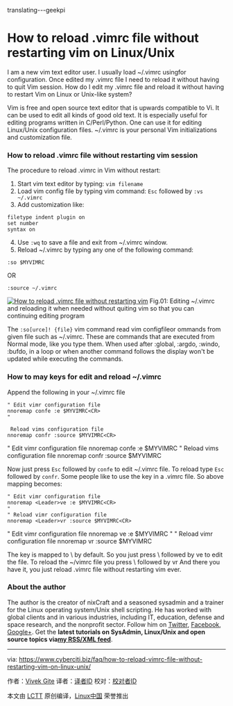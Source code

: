 translating---geekpi

How to reload .vimrc file without restarting vim on Linux/Unix
======

I am a new vim text editor user. I usually load ~/.vimrc usingfor configuration. Once edited my .vimrc file I need to reload it without having to quit Vim session. How do I edit my .vimrc file and reload it without having to restart Vim on Linux or Unix-like system?

Vim is free and open source text editor that is upwards compatible to Vi. It can be used to edit all kinds of good old text. It is especially useful for editing programs written in C/Perl/Python. One can use it for editing Linux/Unix configuration files. ~/.vimrc is your personal Vim initializations and customization file.

### How to reload .vimrc file without restarting vim session

The procedure to reload .vimrc in Vim without restart:

  1. Start vim text editor by typing: `vim filename`
  2. Load vim config file by typing vim command: `Esc` followed by `:vs ~/.vimrc`
  3. Add customization like:
  ```
  filetype indent plugin on
  set number
  syntax on
  ```
  4. Use `:wq` to save a file and exit from ~/.vimrc window.
  5. Reload ~/.vimrc by typing any one of the following command:
  ```
  :so $MYVIMRC
  ```
  OR
  ```
  :source ~/.vimrc
  ```

[![How to reload .vimrc file without restarting vim][1]][1]
Fig.01: Editing ~/.vimrc and reloading it when needed without quiting vim so that you can continuing editing program

The `:so[urce]! {file}` vim command read vim configfileor ommands from given file such as ~/.vimrc. These are commands that are executed from Normal mode, like you type them. When used after :global, :argdo, :windo, :bufdo, in a loop or when another command follows the display won't be updated while executing the commands.

### How to may keys for edit and reload ~/.vimrc

Append the following in your ~/.vimrc file
```
" Edit vimr configuration file
nnoremap confe :e $MYVIMRC<CR>
"

 Reload vims configuration file
nnoremap confr :source $MYVIMRC<CR>
```

" Edit vimr configuration file nnoremap confe :e $MYVIMRC<CR> " Reload vims configuration file nnoremap confr :source $MYVIMRC<CR>

Now just press `Esc` followed by `confe` to edit ~/.vimrc file. To reload type `Esc` followed by `confr`. Some people like to use the <Leader> key in a .vimrc file. So above mapping becomes:
```
" Edit vimr configuration file
nnoremap <Leader>ve :e $MYVIMRC<CR>
"
" Reload vimr configuration file
nnoremap <Leader>vr :source $MYVIMRC<CR>
```

" Edit vimr configuration file nnoremap <Leader>ve :e $MYVIMRC<CR> " " Reload vimr configuration file nnoremap <Leader>vr :source $MYVIMRC<CR>

The <Leader> key is mapped to \ by default. So you just press \ followed by ve to edit the file. To reload the ~/vimrc file you press \ followed by vr
And there you have it, you just reload .vimrc file without restarting vim ever.


### About the author

The author is the creator of nixCraft and a seasoned sysadmin and a trainer for the Linux operating system/Unix shell scripting. He has worked with global clients and in various industries, including IT, education, defense and space research, and the nonprofit sector. Follow him on [Twitter][2], [Facebook][3], [Google+][4]. Get the **latest tutorials on SysAdmin, Linux/Unix and open source topics via[my RSS/XML feed][5]**.

--------------------------------------------------------------------------------

via: https://www.cyberciti.biz/faq/how-to-reload-vimrc-file-without-restarting-vim-on-linux-unix/

作者：[Vivek Gite][a]
译者：[译者ID](https://github.com/译者ID)
校对：[校对者ID](https://github.com/校对者ID)

本文由 [LCTT](https://github.com/LCTT/TranslateProject) 原创编译，[Linux中国](https://linux.cn/) 荣誉推出

[a]:https://www.cyberciti.biz/
[1]:https://www.cyberciti.biz/media/new/faq/2018/02/How-to-reload-.vimrc-file-without-restarting-vim.jpg
[2]:https://twitter.com/nixcraft
[3]:https://facebook.com/nixcraft
[4]:https://plus.google.com/+CybercitiBiz
[5]:https://www.cyberciti.biz/atom/atom.xml
